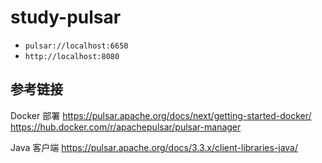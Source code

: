 # study-pulsar  #

- `pulsar://localhost:6650`
- `http://localhost:8080`



## 参考链接 ##
Docker 部署 
https://pulsar.apache.org/docs/next/getting-started-docker/
https://hub.docker.com/r/apachepulsar/pulsar-manager

Java 客户端 https://pulsar.apache.org/docs/3.3.x/client-libraries-java/